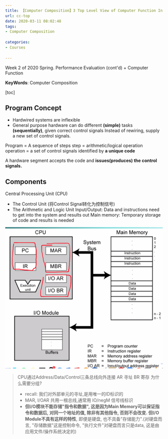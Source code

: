 ```yaml
---
title: 【Computer Composition】3 Top Level View of Computer Function Interconnection
url: cc-top
date: 2020-03-11 08:02:48
tags: 
- Computer Composition

categories: 
- Courses

---
```


Week 2 of 2020 Spring. Performance Evaluation (cont'd) + Computer Function

**KeyWords**: Computer Composition

<!--more-->

[toc]

## Program Concept
- Hardwired systems are inflexible
- General purpose hardware can do different **(simple)** tasks **(sequentially)**, given correct control signals
  Instead of rewiring, supply a new set of control signals.

Program = A sequence of steps
step = arithmetic/logical operation
operation = a set of control signals identified by **a unique code**

A hardware segment accepts the code and **issues(produces) the control signals.**

## Components
Central Processing Unit (CPU)
- The Control Unit (将Control Signal转化为控制信号)
- The Arithmetic and Logic Unit
Input/Output: Data and instructions need to get into the system and results out
Main memory: Temporary storage of code and results is needed

![](img/0311-2.png)
> CPU通过Address/Data/Control三条总线向外连接
> AR 寻址
> BR 寄存
> 为什么需要分组?
> - recall: 我们对外部单元的寻址,是用唯一的ID标识的
> - MAR, I/OAR 共用一根总线,通常用 IO/negM 信号线标识
> - **但I/O模块不能存储"指令和数据", 这是因为Main Memory可以保证指令和数据后, 对同一个地址的值, 除非有其他指令, 否则不会改变. 但I/O Module不具有这样的特性**, 即便是硬盘, 也不具备"存储能力".(对硬盘而言, "存储数据"这是控制命令, "执行文件"对硬盘而言只是data, 这是由应用文件/操作系统决定的)
